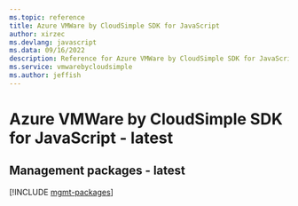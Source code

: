 ```yaml
---
ms.topic: reference
title: Azure VMWare by CloudSimple SDK for JavaScript
author: xirzec
ms.devlang: javascript
ms.data: 09/16/2022
description: Reference for Azure VMWare by CloudSimple SDK for JavaScript
ms.service: vmwarebycloudsimple
ms.author: jeffish
---
```

# Azure VMWare by CloudSimple SDK for JavaScript - latest

## Management packages - latest
[!INCLUDE [mgmt-packages](vmware-by-cloudsimple-mgmt-index.md)]